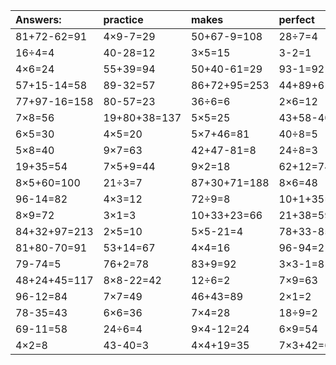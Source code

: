 | Answers: | practice | makes | perfect | ! |
| :--- | :--- | :--- | :--- | :--- |
| 81+72-62=91 | 4×9-7=29 | 50+67-9=108 | 28÷7=4 | 4×7=28 | 
| 16÷4=4 | 40-28=12 | 3×5=15 | 3-2=1 | 13+66=79 | 
| 4×6=24 | 55+39=94 | 50+40-61=29 | 93-1=92 | 61-18=43 | 
| 57+15-14=58 | 89-32=57 | 86+72+95=253 | 44+89+61=194 | 8×8=64 | 
| 77+97-16=158 | 80-57=23 | 36÷6=6 | 2×6=12 | 8×7=56 | 
| 7×8=56 | 19+80+38=137 | 5×5=25 | 43+58-40=61 | 97+65+22=184 | 
| 6×5=30 | 4×5=20 | 5×7+46=81 | 40÷8=5 | 87+15+11=113 | 
| 5×8=40 | 9×7=63 | 42+47-81=8 | 24÷8=3 | 7×2=14 | 
| 19+35=54 | 7×5+9=44 | 9×2=18 | 62+12=74 | 8×3-16=8 | 
| 8×5+60=100 | 21÷3=7 | 87+30+71=188 | 8×6=48 | 82-7=75 | 
| 96-14=82 | 4×3=12 | 72÷9=8 | 10+1+35=46 | 8×4-32=0 | 
| 8×9=72 | 3×1=3 | 10+33+23=66 | 21+38=59 | 9×6=54 | 
| 84+32+97=213 | 2×5=10 | 5×5-21=4 | 78+33-85=26 | 39+29=68 | 
| 81+80-70=91 | 53+14=67 | 4×4=16 | 96-94=2 | 8×5=40 | 
| 79-74=5 | 76+2=78 | 83+9=92 | 3×3-1=8 | 82+56+59=197 | 
| 48+24+45=117 | 8×8-22=42 | 12÷6=2 | 7×9=63 | 28+57-50=35 | 
| 96-12=84 | 7×7=49 | 46+43=89 | 2×1=2 | 53+4=57 | 
| 78-35=43 | 6×6=36 | 7×4=28 | 18÷9=2 | 5×7=35 | 
| 69-11=58 | 24÷6=4 | 9×4-12=24 | 6×9=54 | 6×9+78=132 | 
| 4×2=8 | 43-40=3 | 4×4+19=35 | 7×3+42=63 | 9×9=81 | 
